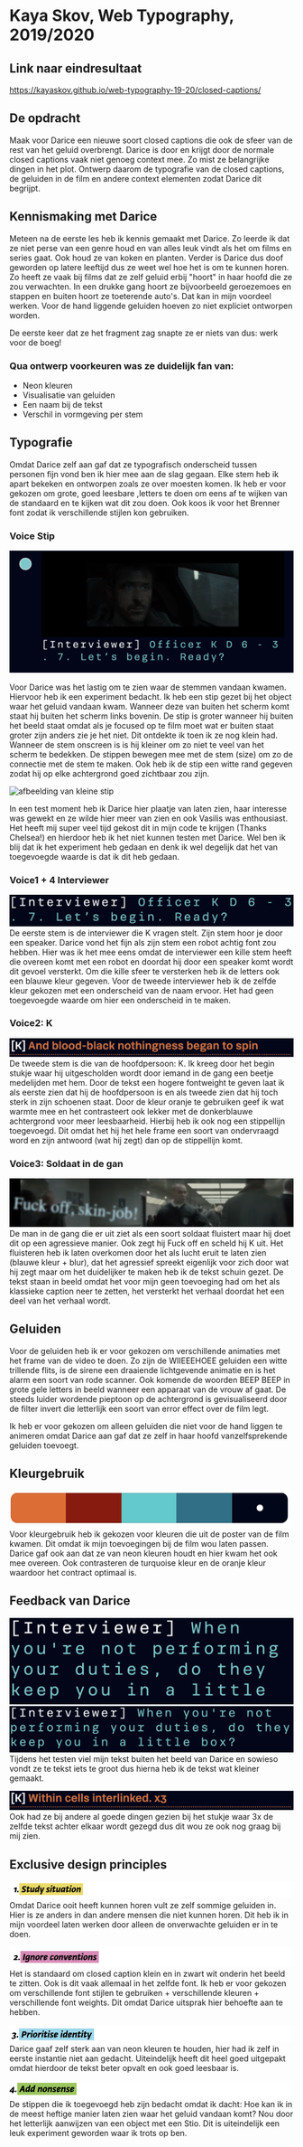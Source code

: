 # Kaya Skov, Web Typography, 2019/2020

## Link naar eindresultaat
https://kayaskov.github.io/web-typography-19-20/closed-captions/

## De opdracht
Maak voor Darice een nieuwe soort closed captions die ook de sfeer van de rest van het geluid overbrengt. Darice is door en krijgt door de normale closed captions vaak niet genoeg context mee. Zo mist ze belangrijke dingen in het plot. Ontwerp daarom de typografie van de closed captions, de geluiden in de film en andere context elementen zodat Darice dit begrijpt.

## Kennismaking met Darice
Meteen na de eerste les heb ik kennis gemaakt met Darice. Zo leerde ik dat ze niet perse van een genre houd en van alles leuk vindt als het om films en series gaat. Ook houd ze van koken en planten. Verder is Darice dus doof geworden op latere leeftijd dus ze weet wel hoe het is om te kunnen horen. Zo heeft ze vaak bij films dat ze zelf geluid erbij "hoort" in haar hoofd die ze zou verwachten. In een drukke gang hoort ze bijvoorbeeld geroezemoes en stappen en buiten hoort ze toeterende auto's. Dat kan in mijn voordeel werken. Voor de hand liggende geluiden hoeven zo niet expliciet ontworpen worden.

De eerste keer dat ze het fragment zag snapte ze er niets van dus: werk voor de boeg!

### Qua ontwerp voorkeuren was ze duidelijk fan van:
* Neon kleuren
* Visualisatie van geluiden
* Een naam bij de tekst
* Verschil in vormgeving per stem

## Typografie
Omdat Darice zelf aan gaf dat ze typografisch onderscheid tussen personen fijn vond ben ik hier mee aan de slag gegaan. Elke stem heb ik apart bekeken en ontworpen zoals ze over moesten komen. Ik heb er voor gekozen om grote, goed leesbare ,letters te doen om eens af te wijken van de standaard en te kijken wat dit zou doen. Ook koos ik voor het Brenner font zodat ik verschillende stijlen kon gebruiken.

### Voice Stip
![afbeelding van grote stip](screenshots/grotestip.png)

Voor Darice was het lastig om te zien waar de stemmen vandaan kwamen. Hiervoor heb ik een experiment bedacht. Ik heb een stip gezet bij het object waar het geluid vandaan kwam. Wanneer deze van buiten het scherm komt staat hij buiten het scherm links bovenin. De stip is groter wanneer hij buiten het beeld staat omdat als je focused op te film moet wat er buiten staat groter zijn anders zie je het niet. Dit ontdekte ik toen ik ze nog klein had. Wanneer de stem onscreen is is hij kleiner om zo niet te veel van het scherm te bedekken. De stippen bewegen mee met de stem (size) om zo de connectie met de stem te maken. Ook heb ik de stip een witte rand gegeven zodat hij op elke achtergrond goed zichtbaar zou zijn.

![afbeelding van kleine stip](screenshots/kleinestip.png)

In een test moment heb ik Darice hier plaatje van laten zien, haar interesse was gewekt en ze wilde hier meer van zien en ook Vasilis was enthousiast. Het heeft mij super veel tijd gekost dit in mijn code te krijgen  (Thanks Chelsea!) en hierdoor heb ik het niet kunnen testen met Darice. Wel ben ik blij dat ik het experiment heb gedaan en denk ik wel degelijk dat het van toegevoegde waarde is dat ik dit heb gedaan. 

### Voice1 + 4 Interviewer
![afbeelding van typografie interviewer](screenshots/typo-interviewer.png)
De eerste stem is de interviewer die K vragen stelt. Zijn stem hoor je door een speaker. Darice vond het fijn als zijn stem een robot achtig font zou hebben. Hier was ik het mee eens omdat de interviewer een kille stem heeft die overeen komt met een robot en doordat hij door een speaker komt wordt dit gevoel versterkt. Om die kille sfeer te versterken heb ik de letters ook een blauwe kleur gegeven. Voor de tweede interviewer heb ik de zelfde kleur gekozen met een onderscheid van de naam ervoor. Het had geen toegevoegde waarde om hier een onderscheid in te maken.

### Voice2: K
![afbeelding van typografie k](screenshots/typo-k.png)
De tweede stem is die van de hoofdpersoon: K. Ik kreeg door het begin stukje waar hij uitgescholden wordt door iemand in de gang een beetje medelijden met hem. Door de tekst een hogere fontweight te geven laat ik als eerste zien dat hij de hoofdpersoon is en als tweede zien dat hij toch sterk in zijn schoenen staat. Door de kleur oranje te gebruiken geef ik wat warmte mee en het contrasteert ook lekker met de donkerblauwe achtergrond voor meer leesbaarheid. Hierbij heb ik ook nog een stippellijn toegevoegd. Dit omdat het hij het hele frame een soort van ondervraagd word en zijn antwoord (wat hij zegt) dan op de stippellijn komt.

### Voice3: Soldaat in de gan
![afbeelding van typografie soldaat](screenshots/typo-soldaat.png)
De man in de gang die er uit ziet als een soort soldaat fluistert maar hij doet dit op een agressieve manier. Ook zegt hij Fuck off en scheld hij K uit. Het fluisteren heb ik laten overkomen door het als lucht eruit te laten zien (blauwe kleur + blur), dat het agressief spreekt eigenlijk voor zich door wat hij zegt maar om het duidelijker te maken heb ik de tekst schuin gezet. De tekst staan in beeld omdat het voor mijn geen toevoeging had om het als klassieke caption neer te zetten, het versterkt het verhaal doordat het een deel van het verhaal wordt. 

## Geluiden
Voor de geluiden heb ik er voor gekozen om verschillende animaties met het frame van de video te doen. Zo zijn de WIIEEEHOEE geluiden een witte trillende flits, is de sirene een draaiende lichtgevende animatie en is het alarm een soort van rode scanner. Ook komende de woorden BEEP BEEP in grote gele letters in beeld wanneer een apparaat van de vrouw af gaat. De steeds luider wordende pieptoon op de achtergrond is gevisualiseerd door de filter invert die letterlijk een soort van error effect over de film legt. 

Ik heb er voor gekozen om alleen geluiden die niet voor de hand liggen te animeren omdat Darice aan gaf dat ze zelf in haar hoofd vanzelfsprekende geluiden toevoegt.

## Kleurgebruik
![afbeelding van kleuren](screenshots/kleuren.png)
 Voor kleurgebruik heb ik gekozen voor kleuren die uit de poster van de film kwamen. Dit omdat ik mijn toevoegingen bij de film wou laten passen. Darice gaf ook aan dat ze van neon kleuren houdt en hier kwam het ook mee overeen. Ook contrasteren de turquoise kleur en de oranje kleur waardoor het contract optimaal is.

## Feedback van Darice
![afbeelding van fout](screenshots/feedback-fout.png)
![afbeelding van goed](screenshots/feedback-goed.png)
Tijdens het testen viel mijn tekst buiten het beeld van Darice en sowieso vondt ze te tekst iets te groot dus hierna heb ik de tekst wat kleiner gemaakt.

![afbeelding van 3x](screenshots/3x.png)
Ook had ze bij andere al goede dingen gezien bij het stukje waar 3x de zelfde tekst achter elkaar wordt gezegd dus dit wou ze ook nog graag bij mij zien.


## Exclusive design principles

![afbeelding van 3x](screenshots/studysituation.png)
Omdat Darice ooit heeft kunnen horen vult ze zelf sommige geluiden in. Hier is ze anders in dan andere mensen die niet kunnen horen. Dit heb ik in mijn voordeel laten werken door alleen de onverwachte geluiden er in te doen.

![afbeelding van 3x](screenshots/ignoreconventions.png)
Het is standaard om closed caption klein en in zwart wit onderin het beeld te zitten. Ook is dit vaak allemaal in het zelfde font. Ik heb er voor gekozen om verschillende font stijlen te gebruiken + verschillende kleuren + verschillende font weights. Dit omdat Darice uitsprak hier behoefte aan te hebben.

![afbeelding van 3x](screenshots/prioritiseidentity.png)
Darice gaaf zelf sterk aan van neon kleuren te houden, hier had ik zelf in eerste instantie niet aan gedacht. Uiteindelijk heeft dit heel goed uitgepakt omdat hierdoor de tekst beter opvalt en ook goed leesbaar is.

![afbeelding van 3x](screenshots/addnonsense.png)
De stippen die ik toegevoegd heb zijn  bedacht omdat ik dacht: Hoe kan ik in de meest heftige manier laten zien waar het geluid vandaan komt? Nou door het letterlijk aanwijzen van een object met een Stio. Dit is uiteindelijk een leuk experiment geworden waar ik trots op ben.
